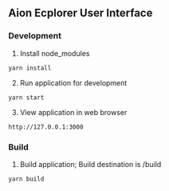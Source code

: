 ## Aion Ecplorer User Interface

### Development 

1. Install node_modules
```
yarn install
```
2. Run application for development
```
yarn start
```
3. View application in web browser
```
http://127.0.0.1:3000
```

### Build 

1. Build application; Build destination is /build
```
yarn build
```

